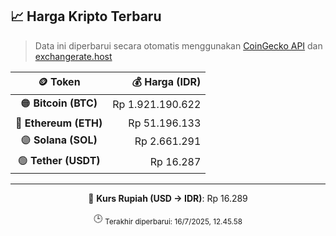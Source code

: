 

<!-- HARGA_KRIPTO -->
## 📈 Harga Kripto Terbaru

> Data ini diperbarui secara otomatis menggunakan [CoinGecko API](https://www.coingecko.com/) dan [exchangerate.host](https://exchangerate.host/)

<div align="center">

| 🪙 Token | 💰 Harga (IDR) |
|:------:|---------------:|
| 🟠 **Bitcoin (BTC)**   | Rp 1.921.190.622 |
| 🔵 **Ethereum (ETH)**  | Rp 51.196.133 |
| 🟣 **Solana (SOL)**    | Rp 2.661.291 |
| 🟢 **Tether (USDT)**   | Rp 16.287 |

---

💱 **Kurs Rupiah (USD → IDR)**: Rp 16.289

🕒 <sub>Terakhir diperbarui: 16/7/2025, 12.45.58</sub>

</div>
<!-- /HARGA_KRIPTO -->